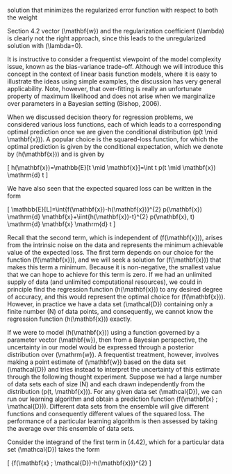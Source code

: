 solution that minimizes the regularized error function with respect to both the weight

Section 4.2 vector \(\mathbf{w}\) and the regularization coefficient \(\lambda\) is clearly not the right approach, since this leads to the unregularized solution with \(\lambda=0\).

It is instructive to consider a frequentist viewpoint of the model complexity issue, known as the bias-variance trade-off. Although we will introduce this concept in the context of linear basis function models, where it is easy to illustrate the ideas using simple examples, the discussion has very general applicability. Note, however, that over-fitting is really an unfortunate property of maximum likelihood and does not arise when we marginalize over parameters in a Bayesian setting (Bishop, 2006).

When we discussed decision theory for regression problems, we considered various loss functions, each of which leads to a corresponding optimal prediction once we are given the conditional distribution \(p(t \mid \mathbf{x})\). A popular choice is the squared-loss function, for which the optimal prediction is given by the conditional expectation, which we denote by \(h(\mathbf{x})\) and is given by

\[
h(\mathbf{x})=\mathbb{E}[t \mid \mathbf{x}]=\int t p(t \mid \mathbf{x}) \mathrm{d} t
\]

We have also seen that the expected squared loss can be written in the form

\[
\mathbb{E}[L]=\int\{f(\mathbf{x})-h(\mathbf{x})\}^{2} p(\mathbf{x}) \mathrm{d} \mathbf{x}+\iint\{h(\mathbf{x})-t\}^{2} p(\mathbf{x}, t) \mathrm{d} \mathbf{x} \mathrm{d} t
\]

Recall that the second term, which is independent of \(f(\mathbf{x})\), arises from the intrinsic noise on the data and represents the minimum achievable value of the expected loss. The first term depends on our choice for the function \(f(\mathbf{x})\), and we will seek a solution for \(f(\mathbf{x})\) that makes this term a minimum. Because it is non-negative, the smallest value that we can hope to achieve for this term is zero. If we had an unlimited supply of data (and unlimited computational resources), we could in principle find the regression function \(h(\mathbf{x})\) to any desired degree of accuracy, and this would represent the optimal choice for \(f(\mathbf{x})\). However, in practice we have a data set \(\mathcal{D}\) containing only a finite number \(N\) of data points, and consequently, we cannot know the regression function \(h(\mathbf{x})\) exactly.

If we were to model \(h(\mathbf{x})\) using a function governed by a parameter vector \(\mathbf{w}\), then from a Bayesian perspective, the uncertainty in our model would be expressed through a posterior distribution over \(\mathrm{w}\). A frequentist treatment, however, involves making a point estimate of \(\mathbf{w}\) based on the data set \(\mathcal{D}\) and tries instead to interpret the uncertainty of this estimate through the following thought experiment. Suppose we had a large number of data sets each of size \(N\) and each drawn independently from the distribution \(p(t, \mathbf{x})\). For any given data set \(\mathcal{D}\), we can run our learning algorithm and obtain a prediction function \(f(\mathbf{x} ; \mathcal{D})\). Different data sets from the ensemble will give different functions and consequently different values of the squared loss. The performance of a particular learning algorithm is then assessed by taking the average over this ensemble of data sets.

Consider the integrand of the first term in (4.42), which for a particular data set \(\mathcal{D}\) takes the form

\[
\{f(\mathbf{x} ; \mathcal{D})-h(\mathbf{x})\}^{2}
\]
